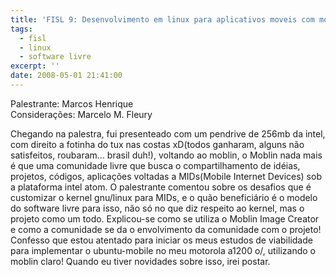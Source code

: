 ```yaml
---
title: 'FISL 9: Desenvolvimento em linux para aplicativos moveis com moblin'
tags:
  - fisl
  - linux
  - software livre
excerpt: ''
date: 2008-05-01 21:41:00
---
```


Palestrante: Marcos Henrique  
Considerações: Marcelo M. Fleury

Chegando na palestra, fui presenteado com um pendrive de 256mb da intel, com direito a fotinha do tux nas costas xD(todos ganharam, alguns não satisfeitos, roubaram... brasil duh!), voltando ao moblin, o Moblin nada mais é que uma comunidade livre que busca o compartilhamento de idéias, projetos, códigos, aplicações voltadas a MIDs(Mobile Internet Devices) sob a plataforma intel atom. O palestrante comentou sobre os desafios que é customizar o kernel gnu/linux para MIDs, e o quão beneficiário é o modelo do software livre para isso, não só no que diz respeito ao kernel, mas o projeto como um todo. Explicou-se como se utiliza o Moblin Image Creator e como a comunidade se da o envolvimento da comunidade com o projeto! Confesso que estou atentado para iniciar os meus estudos de viabilidade para implementar o ubuntu-mobile no meu motorola a1200 o/, utilizando o moblin claro! Quando eu tiver novidades sobre isso, irei postar.